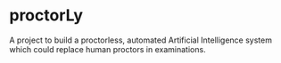 # proctorLy
A project to build a proctorless, automated Artificial Intelligence system which could replace human proctors in examinations.
